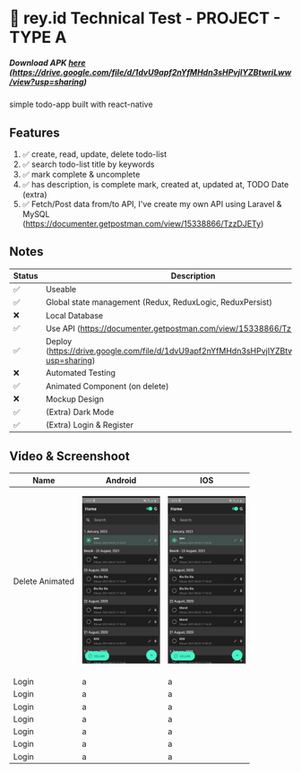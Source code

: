 # 🚀 rey.id Technical Test - PROJECT - TYPE A

##### Download APK [here] (https://drive.google.com/file/d/1dvU9apf2nYfMHdn3sHPvjIYZBtwriLww/view?usp=sharing)

simple todo-app built with react-native

## Features

1. :white_check_mark: create, read, update, delete todo-list
2. :white_check_mark: search todo-list title by keywords
3. :white_check_mark: mark complete & uncomplete
4. :white_check_mark: has description, is complete mark, created at, updated at, TODO Date (extra)
5. :white_check_mark: Fetch/Post data from/to API, I've create my own API using Laravel & MySQL (https://documenter.getpostman.com/view/15338866/TzzDJETy)

## Notes

| Status             | Description                                                                                 |
| ------------------ | ------------------------------------------------------------------------------------------- |
| :white_check_mark: | Useable                                                                                     |
| :white_check_mark: | Global state management (Redux, ReduxLogic, ReduxPersist)                                   |
| :x:                | Local Database                                                                              |
| :white_check_mark: | Use API (https://documenter.getpostman.com/view/15338866/TzzDJETy)                          |
| :white_check_mark: | Deploy (https://drive.google.com/file/d/1dvU9apf2nYfMHdn3sHPvjIYZBtwriLww/view?usp=sharing) |
| :x:                | Automated Testing                                                                           |
| :white_check_mark: | Animated Component (on delete)                                                              |
| :x:                | Mockup Design                                                                               |
| :white_check_mark: | (Extra) Dark Mode                                                                           |
| :white_check_mark: | (Extra) Login & Register                                                                    |

## Video & Screenshoot

| Name            | Android                                                                             | IOS                                                                             |
| --------------- | ----------------------------------------------------------------------------------- | ------------------------------------------------------------------------------- |
| Delete Animated | <p align="center"><img src="/docs/android/delete_animation.gif" height="300" /></p> | <p align="center"><img src="/docs/ios/delete_animation.gif" height="300" /></p> |
| Login           | a                                                                                   | a                                                                               |
| Login           | a                                                                                   | a                                                                               |
| Login           | a                                                                                   | a                                                                               |
| Login           | a                                                                                   | a                                                                               |
| Login           | a                                                                                   | a                                                                               |
| Login           | a                                                                                   | a                                                                               |
| Login           | a                                                                                   | a                                                                               |

[//]: #
[here]: https://drive.google.com/file/d/1dvU9apf2nYfMHdn3sHPvjIYZBtwriLww/view?usp=sharing
